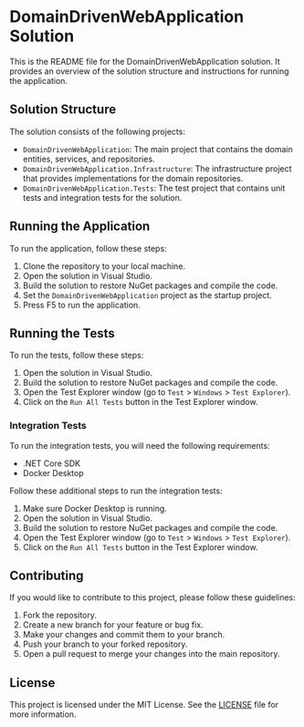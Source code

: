 # DomainDrivenWebApplication Solution

This is the README file for the DomainDrivenWebApplication solution. It provides an overview of the solution structure and instructions for running the application.

## Solution Structure

The solution consists of the following projects:

- `DomainDrivenWebApplication`: The main project that contains the domain entities, services, and repositories.
- `DomainDrivenWebApplication.Infrastructure`: The infrastructure project that provides implementations for the domain repositories.
- `DomainDrivenWebApplication.Tests`: The test project that contains unit tests and integration tests for the solution.

## Running the Application

To run the application, follow these steps:

1. Clone the repository to your local machine.
2. Open the solution in Visual Studio.
3. Build the solution to restore NuGet packages and compile the code.
4. Set the `DomainDrivenWebApplication` project as the startup project.
5. Press F5 to run the application.

## Running the Tests

To run the tests, follow these steps:

1. Open the solution in Visual Studio.
2. Build the solution to restore NuGet packages and compile the code.
3. Open the Test Explorer window (go to `Test` > `Windows` > `Test Explorer`).
4. Click on the `Run All Tests` button in the Test Explorer window.

### Integration Tests

To run the integration tests, you will need the following requirements:

- .NET Core SDK
- Docker Desktop

Follow these additional steps to run the integration tests:

1. Make sure Docker Desktop is running.
2. Open the solution in Visual Studio.
3. Build the solution to restore NuGet packages and compile the code.
4. Open the Test Explorer window (go to `Test` > `Windows` > `Test Explorer`).
5. Click on the `Run All Tests` button in the Test Explorer window.

## Contributing

If you would like to contribute to this project, please follow these guidelines:

1. Fork the repository.
2. Create a new branch for your feature or bug fix.
3. Make your changes and commit them to your branch.
4. Push your branch to your forked repository.
5. Open a pull request to merge your changes into the main repository.

## License

This project is licensed under the MIT License. See the [LICENSE](./LICENSE) file for more information.
